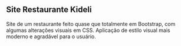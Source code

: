 ## Site Restaurante Kideli

Site de um restaurante feito quase que totalmente em Bootstrap, com algumas alterações
visuais em CSS. Aplicação de estilo visual mais moderno e agradável para o usuário.